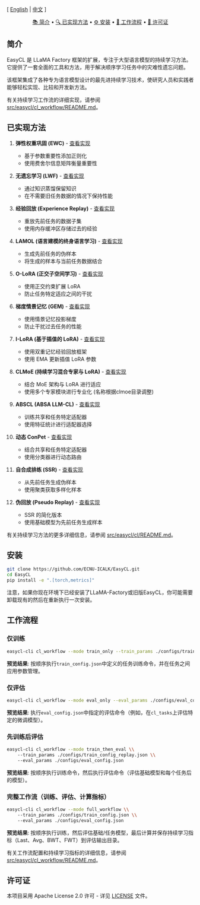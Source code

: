 <!-- Logo (placeholder for future) -->
<!-- ![LLaMA Factory](assets/logo.png) -->

[ [English](README.md) | [中文](README_zh.md) ]

<p align="center">
  <a href="#简介">📚 简介</a> •
  <a href="#已实现方法">🔍 已实现方法</a> •
  <a href="#安装">⚙️ 安装</a> •
  <a href="#工作流程">🚀 工作流程</a> •
  <a href="#许可证">📝 许可证</a>
</p>

## 简介

EasyCL 是 LLaMA Factory 框架的扩展，专注于大型语言模型的持续学习方法。它提供了一套全面的工具和方法，用于解决顺序学习任务中的灾难性遗忘问题。

该框架集成了各种专为语言模型设计的最先进持续学习技术，使研究人员和实践者能够轻松实现、比较和开发新方法。

有关持续学习工作流的详细实现，请参阅 [src/easycl/cl_workflow/README.md](src/easycl/cl_workflow/README.md)。

## 已实现方法

1. **弹性权重巩固 (EWC)** - [查看实现](src/easycl/cl/ewc/README.md)
   - 基于参数重要性添加正则化
   - 使用费舍尔信息矩阵衡量重要性

2. **无遗忘学习 (LWF)** - [查看实现](src/easycl/cl/lwf/README.md)
   - 通过知识蒸馏保留知识
   - 在不需要旧任务数据的情况下保持性能

3. **经验回放 (Experience Replay)** - [查看实现](src/easycl/cl/replay/README.md)
   - 重放先前任务的数据子集
   - 使用内存缓冲区存储过去的经验

4. **LAMOL (语言建模的终身语言学习)** - [查看实现](src/easycl/cl/lamol/README.md)
   - 生成先前任务的伪样本
   - 将生成的样本与当前任务数据结合

5. **O-LoRA (正交子空间学习)** - [查看实现](src/easycl/cl/olora/README.md)
   - 使用正交约束扩展 LoRA
   - 防止任务特定适应之间的干扰

6. **梯度情景记忆 (GEM)** - [查看实现](src/easycl/cl/gem/README.md)
   - 使用情景记忆投影梯度
   - 防止干扰过去任务的性能

7. **I-LoRA (基于插值的 LoRA)** - [查看实现](src/easycl/cl/ilora/README.md)
   - 使用双重记忆经验回放框架
   - 使用 EMA 更新插值 LoRA 参数

8. **CLMoE (持续学习混合专家与 LoRA)** - [查看实现](src/easycl/cl/clmoe/README.md)
   - 结合 MoE 架构与 LoRA 进行适应
   - 使用多个专家模块进行专业化 (名称根据clmoe目录调整)

9. **ABSCL (ABSA LLM-CL)** - [查看实现](src/easycl/cl/abscl/README.md)
   - 训练共享和任务特定适配器
   - 使用特征统计进行适配器选择

10. **动态 ConPet** - [查看实现](src/easycl/cl/dynamic_conpet/README.md)
    - 结合共享和任务特定适配器
    - 使用分类器进行动态路由

11. **自合成排练 (SSR)** - [查看实现](src/easycl/cl/ssr/README.md)
    - 从先前任务生成伪样本
    - 使用聚类获取多样化样本

12. **伪回放 (Pseudo Replay)** - [查看实现](src/easycl/cl/pseudo_replay/README.md)
    - SSR 的简化版本
    - 使用基础模型为先前任务生成样本

有关持续学习方法的更多详细信息，请参阅 [src/easycl/cl/README.md](src/easycl/cl/README.md)。

## 安装

```bash
git clone https://github.com/ECNU-ICALK/EasyCL.git
cd EasyCL
pip install -e ".[torch,metrics]"
```
注意，如果你现在环境下已经安装了LLaMA-Factory或旧版EasyCL，你可能需要卸载现有的然后在重新执行一次安装。


## 工作流程

### 仅训练

```bash
easycl-cli cl_workflow --mode train_only --train_params ./configs/train_config.json
```

**预览结果**: 按顺序执行`train_config.json`中定义的任务训练命令，并在任务之间应用参数管理。

### 仅评估

```bash
easycl-cli cl_workflow --mode eval_only --eval_params ./configs/eval_config.json
```

**预览结果**: 执行`eval_config.json`中指定的评估命令（例如，在`cl_tasks`上评估特定的微调模型）。

### 先训练后评估

```bash
easycl-cli cl_workflow --mode train_then_eval \\
    --train_params ./configs/train_config_replay.json \\
    --eval_params ./configs/eval_config.json
```

**预览结果**: 按顺序执行训练命令，然后执行评估命令（评估基础模型和每个任务后的模型）。

### 完整工作流（训练、评估、计算指标）

```bash
easycl-cli cl_workflow --mode full_workflow \\
    --train_params ./configs/train_config.json \\
    --eval_params ./configs/eval_config.json
```

**预览结果**: 按顺序执行训练，然后评估基础/任务模型，最后计算并保存持续学习指标（Last、Avg、BWT、FWT）到评估输出目录。

有关工作流配置和持续学习指标的详细信息，请参阅 [src/easycl/cl_workflow/README.md](src/easycl/cl_workflow/README.md)。

## 许可证

本项目采用 Apache License 2.0 许可 - 详见 [LICENSE](LICENSE) 文件。

